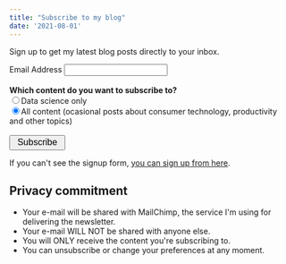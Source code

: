```yaml
---
title: "Subscribe to my blog"
date: '2021-08-01'
---
```


Sign up to get my latest blog posts directly to your inbox.

<!-- Begin Mailchimp Signup Form -->
<div id="mc_embed_signup">
<form action="https://outlook.us5.list-manage.com/subscribe/post?u=88de9b935b8985cfde91ed5fa&amp;id=190d593590" method="post" id="mc-embedded-subscribe-form" name="mc-embedded-subscribe-form" class="validate" target="_blank" novalidate>
    <div id="mc_embed_signup_scroll">
	
<div class="mc-field-group">
	<label for="mce-EMAIL">Email Address </label>
	<input type="email" value="" name="EMAIL" class="required email" id="mce-EMAIL">
</div>
<br>

<div class="mc-field-group input-group">
    <strong>Which content do you want to subscribe to?</strong>
    <br><input type="radio" value="1" name="group[30037]" id="mce-group[30037]-30037-0"><label for="mce-group[30037]-30037-0">Data science only</label>
<br><input type="radio" value="2" name="group[30037]" id="mce-group[30037]-30037-1" checked><label for="mce-group[30037]-30037-1">All content (ocasional posts about consumer technology, productivity and other topics)</label>
</div></br>
	<div id="mce-responses" class="clear">
		<div class="response" id="mce-error-response" style="display:none"></div>
		<div class="response" id="mce-success-response" style="display:none"></div>
			<input type="checkbox" value="4" name="group[30041][4]" id="mce-group[30041]-30041-0" style="display:none" checked><label for="mce-group[30041]-30041-0" style="display:none">English</label>
	</div>    <!-- real people should not fill this in and expect good things - do not remove this or risk form bot signups-->
    <div style="position: absolute; left: -5000px;" aria-hidden="true"><input type="text" name="b_88de9b935b8985cfde91ed5fa_190d593590" tabindex="-1" value=""></div>
<div class="clear"><input type="submit" value="Subscribe" name="subscribe" id="mc-embedded-subscribe" style="height:27px; width:100px; font-size:16px"></div>
    </div>
</form>
</div>

<!--End mc_embed_signup-->

If you can't see the signup form, [you can sign up from here](https://franciscoyira.us5.list-manage.com/subscribe?u=88de9b935b8985cfde91ed5fa&id=190d593590).

## Privacy commitment

* Your e-mail will be shared with MailChimp, the service I'm using for delivering the newsletter.
* Your e-mail WILL NOT be shared with anyone else.
* You will ONLY receive the content you're subscribing to.
* You can unsubscribe or change your preferences at any moment.
